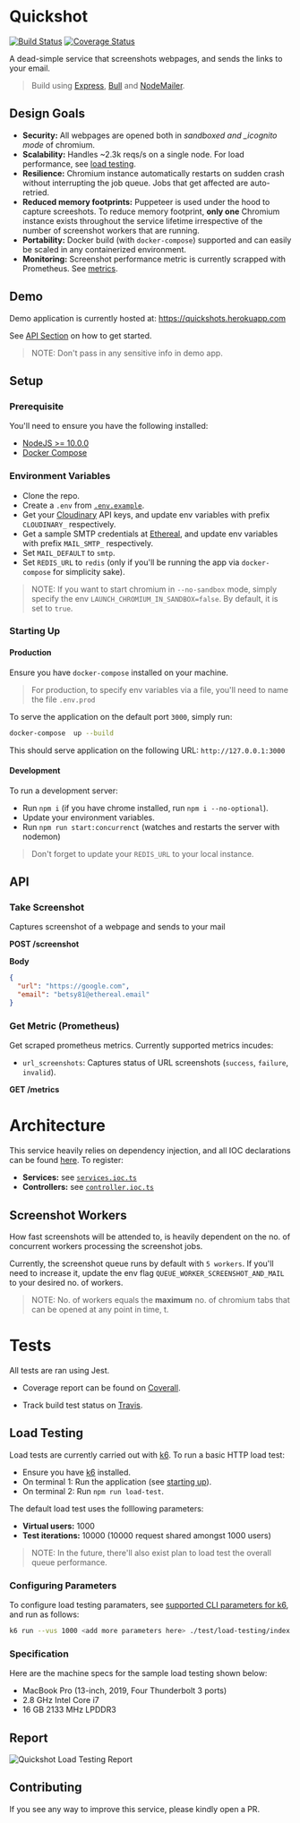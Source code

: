 # Quickshot

[![Build Status](https://travis-ci.com/TNkemdilim/quickshot.svg?token=iPj2zpjbHethzECCzCa7&branch=main)](https://travis-ci.com/TNkemdilim/quickshot)
[![Coverage Status](https://coveralls.io/repos/github/TNkemdilim/quickshot/badge.svg?t=XZJcUa)](https://coveralls.io/github/TNkemdilim/quickshot)

A dead-simple service that screenshots webpages, and sends the links to your email.

> Build using [Express](https://expressjs.com), [Bull](https://optimalbits.github.io/bull) and [NodeMailer](https://nodemailer.com).

## Design Goals

- **Security:** All webpages are opened both in _sandboxed and \_icognito mode_ of chromium.
- **Scalability:** Handles ~2.3k reqs/s on a single node. For load performance, see [load testing](#load-testing).
- **Resilience:** Chromium instance automatically restarts on sudden crash without interrupting the job queue. Jobs that get affected are auto-retried.
- **Reduced memory footprints:** Puppeteer is used under the hood to capture screeshots. To reduce memory footprint, **only one** Chromium instance exists throughout the service lifetime irrespective of the number of screenshot workers that are running.
- **Portability:** Docker build (with `docker-compose`) supported and can easily be scaled in any containerized environment.
- **Monitoring:** Screenshot performance metric is currently scrapped with Prometheus. See [metrics](#get-metric-prometheus).

## Demo

Demo application is currently hosted at: https://quickshots.herokuapp.com

See [API Section](#api) on how to get started.

> NOTE: Don't pass in any sensitive info in demo app.

## Setup

### Prerequisite

You'll need to ensure you have the following installed:

- [NodeJS >= 10.0.0](https://nodejs.org)
- [Docker Compose](https://docs.docker.com/compose/)

### Environment Variables

- Clone the repo.
- Create a `.env` from [`.env.example`](./.env.example).
- Get your [Cloudinary](https://cloudinary.com) API keys, and update env variables with prefix `CLOUDINARY_` respectively.
- Get a sample SMTP credentials at [Ethereal](https://ethereal.email), and update env variables with prefix `MAIL_SMTP_` respectively.
- Set `MAIL_DEFAULT` to `smtp`.
- Set `REDIS_URL` to `redis` (only if you'll be running the app via `docker-compose` for simplicity sake).

> NOTE: If you want to start chromium in `--no-sandbox` mode, simply specify the env `LAUNCH_CHROMIUM_IN_SANDBOX=false`. By default, it is set to `true`.

### Starting Up

#### Production

Ensure you have `docker-compose` installed on your machine.

> For production, to specify env variables via a file, you'll need to name the file `.env.prod`

To serve the application on the default port `3000`, simply run:

```bash
docker-compose  up --build
```

This should serve application on the following URL: `http://127.0.0.1:3000`

#### Development

To run a development server:

- Run `npm i` (if you have chrome installed, run `npm i --no-optional`).
- Update your environment variables.
- Run `npm run start:concurrenct` (watches and restarts the server with nodemon)

> Don't forget to update your `REDIS_URL` to your local instance.

## API

### Take Screenshot

Captures screenshot of a webpage and sends to your mail

**POST /screenshot**

**Body**

```json
{
  "url": "https://google.com",
  "email": "betsy81@ethereal.email"
}
```

### Get Metric (Prometheus)

Get scraped prometheus metrics. Currently supported metrics incudes:

- `url_screenshots`: Captures status of URL screenshots (`success`, `failure`, `invalid`).

**GET /metrics**

# Architecture

This service heavily relies on dependency injection, and all IOC declarations can be found [here](./src/ioc). To register:

- **Services:** see [`services.ioc.ts`](./src/ioc/services.ioc.ts)
- **Controllers:** see [`controller.ioc.ts`](./src/ioc/controller.ioc.ts)

## Screenshot Workers

How fast screenshots will be attended to, is heavily dependent on the no. of concurrent workers processing the screenshot jobs.

Currently, the screenshot queue runs by default with `5 workers`. If you'll need to increase it, update the env flag `QUEUE_WORKER_SCREENSHOT_AND_MAIL` to your desired no. of workers.

> NOTE: No. of workers equals the **maximum** no. of chromium tabs that can be opened at any point in time, t.

# Tests

All tests are ran using Jest.

- Coverage report can be found on [Coverall](https://coveralls.io/github/TNkemdilim/quickshot).

- Track build test status on [Travis](https://travis-ci.com/github/TNkemdilim/quickshot).

## Load Testing

Load tests are currently carried out with [k6](https://k6.io/). To run a basic HTTP load test:

- Ensure you have [k6](https://k6.io/) installed.
- On terminal 1: Run the application (see [starting up](#starting-up)).
- On terminal 2: Run `npm run load-test`.

The default load test uses the folllowing parameters:

- **Virtual users:** 1000
- **Test iterations:** 10000 (10000 request shared amongst 1000 users)

> NOTE: In the future, there'll also exist plan to load test the overall queue performance.

### Configuring Parameters

To configure load testing paramaters, see [supported CLI parameters for k6](https://k6.io/docs/getting-started/running-k6), and run as follows:

```bash
k6 run --vus 1000 <add more parameters here> ./test/load-testing/index.ts
```

### Specification

Here are the machine specs for the sample load testing shown below:

- MacBook Pro (13-inch, 2019, Four Thunderbolt 3 ports)
- 2.8 GHz Intel Core i7
- 16 GB 2133 MHz LPDDR3

## Report

![Quickshot Load Testing Report](https://res.cloudinary.com/dsc/image/upload/v1609408572/quickshot-load-testing.png)

## Contributing

If you see any way to improve this service, please kindly open a PR.
